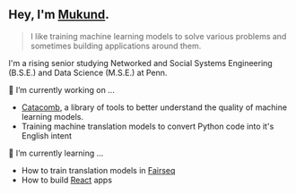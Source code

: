 ## Hey, I'm [Mukund](https://mukund-v.github.io).

> I like training machine learning models to solve various problems and sometimes building applications around them.

I'm a rising senior studying Networked and Social Systems Engineering (B.S.E.) and Data Science (M.S.E.) at Penn.

🔭  I’m currently working on ...
- [Catacomb](https://github.com/catacomb-ai/catacomb), a library of tools to better understand the quality of machine learning models.
- Training machine translation models to convert Python code into it's English intent

🌱  I’m currently learning ...
- How to train translation models in [Fairseq](https://github.com/pytorch/fairseq)
- How to build [React](https://reactjs.org/) apps

<!--
**mukund-v/mukund-v** is a ✨ _special_ ✨ repository because its `README.md` (this file) appears on your GitHub profile.

Here are some ideas to get you started:

- 🔭 I’m currently working on ...
- 
- 👯 I’m looking to collaborate on ...
- 🤔 I’m looking for help with ...
- 💬 Ask me about ...
- 📫 How to reach me: ...
- 😄 Pronouns: ...
- ⚡ Fun fact: ...
-->
